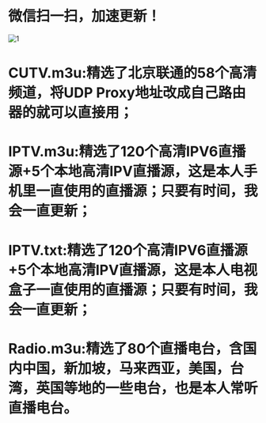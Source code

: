 # 微信扫一扫，加速更新！
![1](https://user-images.githubusercontent.com/10445218/221077036-0f571f08-a91e-417d-bd28-01479b86d4f3.png)
# CUTV.m3u:精选了北京联通的58个高清频道，将UDP Proxy地址改成自己路由器的就可以直接用；
# IPTV.m3u:精选了120个高清IPV6直播源+5个本地高清IPV直播源，这是本人手机里一直使用的直播源；只要有时间，我会一直更新；
# IPTV.txt:精选了120个高清IPV6直播源+5个本地高清IPV直播源，这是本人电视盒子一直使用的直播源；只要有时间，我会一直更新；
# Radio.m3u:精选了80个直播电台，含国内中国，新加坡，马来西亚，美国，台湾，英国等地的一些电台，也是本人常听直播电台。
